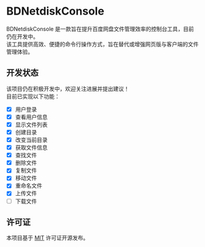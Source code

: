 # BDNetdiskConsole

BDNetdiskConsole 是一款旨在提升百度网盘文件管理效率的控制台工具，目前仍在开发中。  
该工具提供高效、便捷的命令行操作方式，旨在替代或增强网页版与客户端的文件管理体验。

## 开发状态
该项目仍在积极开发中，欢迎关注进展并提出建议！  
目前已实现以下功能：

- [x] 用户登录
- [x] 查看用户信息
- [x] 显示文件列表
- [x] 创建目录
- [x] 改变当前目录
- [x] 获取文件信息
- [x] 查找文件
- [x] 删除文件
- [x] 复制文件
- [x] 移动文件
- [x] 重命名文件
- [x] 上传文件
- [ ] 下载文件

## 许可证
本项目基于 [MIT](./LICENSE) 许可证开源发布。